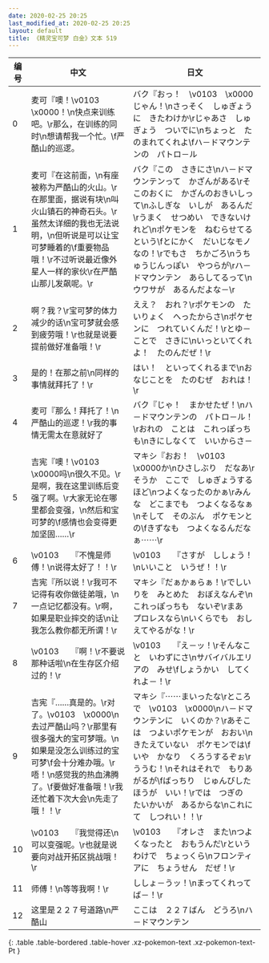 ```yaml
---
date: 2020-02-25 20:25
last_modified_at: 2020-02-25 20:25
layout: default
title: 《精灵宝可梦 白金》文本 519
---
```

| 编号 | 中文 | 日文 |
| ---- | ---- | ---- |
| 0 | 麦可『噢！\v0103　\x0000！\n快点来训练吧。\r那么，在训练的同时\n想请帮我一个忙。\f严酷山的巡逻。 | バク『おっ！　\v0103　\x0000じゃん！\nさっそく　しゅぎょうに　きたわけか\rじゃあさ　しゅぎょう　ついでに\nちょっと　たのまれてくれよ\fハ－ドマウンテンの　パトロ－ル |
| 1 | 麦可『在这前面，\n有座被称为严酷山的火山。\r在那里面，据说有块\n叫火山镇石的神奇石头。\r虽然太详细的我也无法说明，\n但听说是可以让宝可梦睡着的\f重要物品哦！\r不过听说最近像外星人一样的家伙\r在严酷山那儿发飙呢。\r | バク『この　さきにさ\nハ－ドマウンテンって　かざんがある\rそこのおくに　かざんのおきいしって\nふしぎな　いしが　あるんだ\rうまく　せつめい　できないけれど\nポケモンを　ねむらせてる　という\fとにかく　だいじなモノ　なの！\rでもさ　ちかごろ\nうちゅうじんっぽい　やつらが\rハ－ドマウンテン　あらしてるって\nウワサが　あるんだよな－\r |
| 2 | 啊？我？\r宝可梦的体力减少的话\n宝可梦就会感到疲劳哦！\r也就是说要提前做好准备哦！\r | ええ？　おれ？\rポケモンの　たいりょく　へったからさ\nポケセンに　つれていくんだ！\rとゆ－ことで　さきに\nいっといてくれよ！　たのんだぜ！\r |
| 3 | 是的！在那之前\n同样的事情就拜托了！\r | はい！　といってくれるまで\nおなじことを　たのむぜ　おれは！\r |
| 4 | 麦可『那么！拜托了！\n严酷山的巡逻！\r我的事情无需太在意就好了 | バク『じゃ！　まかせたぜ！\nハ－ドマウンテンの　パトロ－ル！\rおれの　ことは　これっぽっちも\nきにしなくて　いいからさ－ |
| 5 | 吉宪『噢！\v0103　\x0000吗\n很久不见。\r是啊，我在这里训练后变强了啊。\r大家无论在哪里都会变强，\n然后和宝可梦的\f感情也会变得更加坚固……\r | マキシ『おお！　\v0103　\x0000か\nひさしぶり　だなあ\rそうか　ここで　しゅぎょうするほど\nつよくなったのかぁ\rみんな　どこまでも　つよくなるなぁ\nそして　そのぶん　ポケモンとの\fきずなも　つよくなるんだなぁ⋯⋯\r |
| 6 | \v0103　　『不愧是师傅！\n说得太好了！！\r | \v0103　　『さすが　ししょう！\nいいこと　いうぜ！！\r |
| 7 | 吉宪『所以说！\r我可不记得有收你做徒弟哦，\n一点记忆都没有。\r啊，如果是职业摔交的话\n让我怎么教你都无所谓！\r | マキシ『だぁかぁらぁ！\rでしいりを　みとめた　おぼえなんぞ\nこれっぽっちも　ないぞ\rまあ　プロレスなら\nいくらでも　おしえてやるがな！\r |
| 8 | \v0103　　『啊！\r不要说那种话啦\n在生存区介绍过的！\r | \v0103　　『え－ッ！\rそんなこと　いわずにさ\nサバイバルエリアの　みせ\fしょうかい　してくれよ－！\r |
| 9 | 吉宪『……真是的。\r对了。\v0103　\x0000\n去过严酷山吗？\r那里有很多强大的宝可梦哦。\n如果是没怎么训练过的宝可梦\f会十分难办哦。\r唔！\n感觉我的热血沸腾了。\f要做好准备哦！\r我还忙着下次大会\n先走了哦！！\r | マキシ『⋯⋯まいったな\rところで　\v0103　\x0000\nハ－ドマウンテンに　いくのか？\rあそこは　つよいポケモンが　おおい\nきたえていない　ポケモンでは\fいや　かなり　くろうするぞぉ\rううむ！\nそれはそれで　もりあがるが\fばっちり　じゅんびしたほうが　いい！\rでは　つぎの　たいかいが　あるからな\nこれにて　しつれい！！\r |
| 10 | \v0103　　『我觉得还\n可以变强呢。\r也就是说要向对战开拓区挑战哦！\r | \v0103　　『オレさ　また\nつよくなったと　おもうんだ\rというわけで　ちょっくら\nフロンティアに　ちょうせん　だぜ！\r |
| 11 | 师傅！\n等等我啊！\r | ししょ－うッ！\nまってくれってば－！\r |
| 12 | 这里是２２７号道路\n严酷山 | ここは　２２７ばん　どうろ\nハ－ドマウンテン |
{: .table .table-bordered .table-hover .xz-pokemon-text .xz-pokemon-text-Pt }